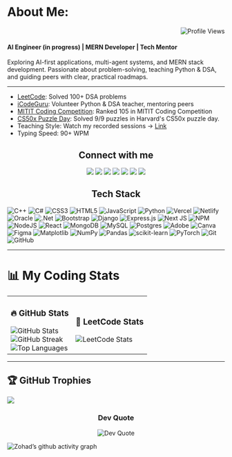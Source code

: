 # About Me:
<div align="right">
  <img src="https://komarev.com/ghpvc/?username=zohad01&color=blue" alt="Profile Views"/>
</div>

#### AI Engineer (in progress) | MERN Developer | Tech Mentor
Exploring AI-first applications, multi-agent systems, and MERN stack development. Passionate about problem-solving, teaching Python & DSA, and guiding peers with clear, practical roadmaps.<hr>


* [LeetCode](https://leetcode.com/u/zohadijaz/): Solved 100+ DSA problems  
* [iCodeGuru](https://icode.guru/): Volunteer Python & DSA teacher, mentoring peers  
* [MITIT Coding Competition](https://www.linkedin.com/posts/muhammad-zohad-ijaz-7273b52b1_mit2-programmingcontest-teamcodewarriors-activity-7287012576188596224-4aL-?utm_source=share&utm_medium=member_desktop&rcm=ACoAAEr81M8BzuzoL-J3ARc8sVo-Cnkf7hNwOSo): Ranked 105 in MITIT Coding Competition
* [CS50x Puzzle Day](https://www.linkedin.com/posts/muhammad-zohad-ijaz-7273b52b1_cs50x-puzzleday2025-harvarduniversity-activity-7316762605543460864-fu5u?utm_source=share&utm_medium=member_desktop&rcm=ACoAAEr81M8BzuzoL-J3ARc8sVo-Cnkf7hNwOSo): Solved 9/9 puzzles in Harvard's CS50x puzzle day.
* Teaching Style: Watch my recorded sessions → [Link](https://github.com/zohad01/Volunteer_Teaching_Recordings)  
* Typing Speed: 90+ WPM  


<h2 align="center"> Connect with me </h2>
<p align="center">
  <a href="https://discord.gg/zohad_51118"><img src="https://img.shields.io/badge/Discord-%237289DA.svg?logo=discord&logoColor=white"/></a>
  <a href="https://www.facebook.com/zohadjutt01"><img src="https://img.shields.io/badge/Facebook-%231877F2.svg?logo=Facebook&logoColor=white"/></a>
  <a href="https://www.instagram.com/zohad_ijaz_/?next=%2F"><img src="https://img.shields.io/badge/Instagram-%23E4405F.svg?logo=Instagram&logoColor=white"/></a>
  <a href="https://www.linkedin.com/in/muhammad-zohad-ijaz-7273b52b1/"><img src="https://img.shields.io/badge/LinkedIn-%230077B5.svg?logo=linkedin&logoColor=white"/></a>
  <a href="https://www.pinterest.com/zohadijaz/"><img src="https://img.shields.io/badge/Pinterest-%23E60023.svg?logo=Pinterest&logoColor=white"/></a>
  <a href="https://tiktok.com/@zohadijaz"><img src="https://img.shields.io/badge/TikTok-%23000000.svg?logo=TikTok&logoColor=white"/></a>
  <a href="mailto:zohadijaz786@gmail.com"><img src="https://img.shields.io/badge/Email-D14836?logo=gmail&logoColor=white"/></a>
</p> 

<h2 align="center"> Tech Stack </h2>
<p align="center">
  
![C++](https://img.shields.io/badge/c++-%2300599C.svg?style=for-the-badge&logo=c%2B%2B&logoColor=white) 
![C#](https://img.shields.io/badge/c%23-%23239120.svg?style=for-the-badge&logo=csharp&logoColor=white) 
![CSS3](https://img.shields.io/badge/css3-%231572B6.svg?style=for-the-badge&logo=css3&logoColor=white) 
![HTML5](https://img.shields.io/badge/html5-%23E34F26.svg?style=for-the-badge&logo=html5&logoColor=white) 
![JavaScript](https://img.shields.io/badge/javascript-%23323330.svg?style=for-the-badge&logo=javascript&logoColor=%23F7DF1E) 
![Python](https://img.shields.io/badge/python-3670A0?style=for-the-badge&logo=python&logoColor=ffdd54) 
![Vercel](https://img.shields.io/badge/vercel-%23000000.svg?style=for-the-badge&logo=vercel&logoColor=white) 
![Netlify](https://img.shields.io/badge/netlify-%23000000.svg?style=for-the-badge&logo=netlify&logoColor=#00C7B7) 
![Oracle](https://img.shields.io/badge/Oracle-F80000?style=for-the-badge&logo=oracle&logoColor=white) 
![.Net](https://img.shields.io/badge/.NET-5C2D91?style=for-the-badge&logo=.net&logoColor=white) 
![Bootstrap](https://img.shields.io/badge/bootstrap-%238511FA.svg?style=for-the-badge&logo=bootstrap&logoColor=white) 
![Django](https://img.shields.io/badge/django-%23092E20.svg?style=for-the-badge&logo=django&logoColor=white) 
![Express.js](https://img.shields.io/badge/express.js-%23404d59.svg?style=for-the-badge&logo=express&logoColor=%2361DAFB) 
![Next JS](https://img.shields.io/badge/Next-black?style=for-the-badge&logo=next.js&logoColor=white) 
![NPM](https://img.shields.io/badge/NPM-%23CB3837.svg?style=for-the-badge&logo=npm&logoColor=white) 
![NodeJS](https://img.shields.io/badge/node.js-6DA55F?style=for-the-badge&logo=node.js&logoColor=white) 
![React](https://img.shields.io/badge/react-%2320232a.svg?style=for-the-badge&logo=react&logoColor=%2361DAFB) 
![MongoDB](https://img.shields.io/badge/MongoDB-%234ea94b.svg?style=for-the-badge&logo=mongodb&logoColor=white) 
![MySQL](https://img.shields.io/badge/mysql-4479A1.svg?style=for-the-badge&logo=mysql&logoColor=white) 
![Postgres](https://img.shields.io/badge/postgres-%23316192.svg?style=for-the-badge&logo=postgresql&logoColor=white) 
![Adobe](https://img.shields.io/badge/adobe-%23FF0000.svg?style=for-the-badge&logo=adobe&logoColor=white) 
![Canva](https://img.shields.io/badge/Canva-%2300C4CC.svg?style=for-the-badge&logo=Canva&logoColor=white) 
![Figma](https://img.shields.io/badge/figma-%23F24E1E.svg?style=for-the-badge&logo=figma&logoColor=white) 
![Matplotlib](https://img.shields.io/badge/Matplotlib-%23ffffff.svg?style=for-the-badge&logo=Matplotlib&logoColor=black) 
![NumPy](https://img.shields.io/badge/numpy-%23013243.svg?style=for-the-badge&logo=numpy&logoColor=white) 
![Pandas](https://img.shields.io/badge/pandas-%23150458.svg?style=for-the-badge&logo=pandas&logoColor=white) 
![scikit-learn](https://img.shields.io/badge/scikit--learn-%23F7931E.svg?style=for-the-badge&logo=scikit-learn&logoColor=white) 
![PyTorch](https://img.shields.io/badge/PyTorch-%23EE4C2C.svg?style=for-the-badge&logo=PyTorch&logoColor=white) 
![Git](https://img.shields.io/badge/git-%23F05033.svg?style=for-the-badge&logo=git&logoColor=white) 
![GitHub](https://img.shields.io/badge/github-%23121011.svg?style=for-the-badge&logo=github&logoColor=white)

</p>

---


# 📊 My Coding Stats  

<table>
  <tr>
    <td>
      <h3>🔥 GitHub Stats</h3>
      <img src="https://github-readme-stats.vercel.app/api?username=zohad01&theme=dark&hide_border=false&include_all_commits=true&count_private=false" alt="GitHub Stats" /><br/>
      <img src="https://nirzak-streak-stats.vercel.app/?user=zohad01&theme=dark&hide_border=false&ring=0000FF&currStreakLabel=0000FF&fire=0000FF" alt="GitHub Streak"/><br/>
      <img src="https://github-readme-stats.vercel.app/api/top-langs/?username=zohad01&theme=dark&hide_border=false&include_all_commits=true&count_private=false&layout=compact" alt="Top Languages"/>
    </td>
    <td>
      <h3>🧩 LeetCode Stats</h3>
      <img src="https://leetcard.jacoblin.cool/zohadijaz?theme=dark&font=Baloo%20Bhai&ext=activity" alt="LeetCode Stats" />
    </td>
  </tr>
</table>

---

## 🏆 GitHub Trophies  
![](https://github-profile-trophy.vercel.app/?username=zohad01&theme=radical&no-frame=true&no-bg=false&margin-w=4)

<h3 align="center">Dev Quote</h3>

<p align="center">
  <img src="https://quotes-github-readme.vercel.app/api?type=horizontal&theme=radical" alt="Dev Quote"/>
</p>




![Zohad’s github activity graph](https://github-readme-activity-graph.vercel.app/graph?username=zohad01&theme=github-dark)



